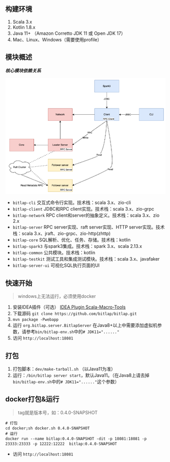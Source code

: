 ## 构建环境

1. Scala 3.x
2. Kotlin 1.8.x
3. Java 11+ （Amazon Corretto JDK 11 或 Open JDK 17）
4. Mac、Linux、Windows（需要使用profile）

## 模块概述

***核心模块依赖关系***

![](./bitlap-structure.png)

- `bitlap-cli`       交互式命令行实现。技术栈：scala 3.x、zio-cli
- `bitlap-client`    JDBC和RPC client实现。技术栈：scala 3.x、zio-grpc
- `bitlap-network`   RPC client和server的抽象定义。技术栈：scala 3.x、zio 2.x
- `bitlap-server`    RPC server实现、raft server实现、HTTP server实现。技术栈：scala 3.x、jraft、zio-grpc、zio-http(zhttp)
- `bitlap-core`      SQL解析、优化、任务、存储。技术栈：kotlin
- `bitlap-spark3`    与spark3集成。技术栈：spark 3.x、scala 2.13.x
- `bitlap-common`    公共模块。技术栈：kotlin
- `bitlap-testkit`   测试工具和集成测试模块。技术栈：scala 3.x、javafaker
- `bitlap-server-ui` 可视化SQL执行页面的UI

## 快速开始

> windows上无法运行，必须使用docker

1. 安装IDEA插件（可选） [IDEA Plugin Scala-Macro-Tools](https://github.com/bitlap/scala-macro-tools)
2. 下载源码 `git clone https://github.com/bitlap/bitlap.git`
3. `mvn package -Pwebapp`
4. 运行 `org.bitlap.server.BitlapServer` 在Java8+以上中需要添加虚拟机参数，请参考`bin/bitlap-env.sh`中的`# JDK11="......"`
5. 访问 `http://localhost:18081`

## 打包

1. 打包脚本：`dev/make-tarball.sh` （以Java11为准）
2. 运行：`/bin/bitlap server start`，默认Java11。（在Java8上请去掉`bin/bitlap-env.sh`中的`# JDK11="......"`这个参数）

## docker打包&运行

> tag就是版本号，如：0.4.0-SNAPSHOT
```
# 打包
cd docker;sh docker.sh 0.4.0-SNAPSHOT
# 运行 
docker run --name bitlap:0.4.0-SNAPSHOT -dit -p 18081:18081 -p 23333:23333 -p 12222:12222  bitlap:0.4.0-SNAPSHOT
```
- 访问 `http://localhost:18081`